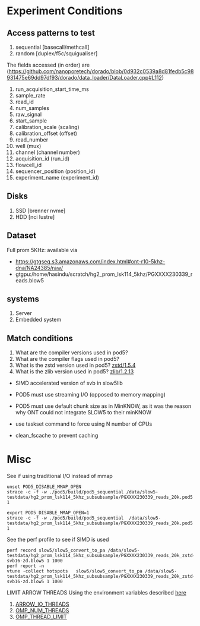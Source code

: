 # Experiment Conditions

## Access patterns to test

1. sequential [basecall/methcall]
2. random [duplex/f5c/squigualiser]

The fields accessed (in order) are (https://github.com/nanoporetech/dorado/blob/0d932c0539a8d81fedb5c98931475e69dd97df93/dorado/data_loader/DataLoader.cpp#L112)
1. run_acquisition_start_time_ms
2. sample_rate
3. read_id
4. num_samples
5. raw_signal
6. start_sample
7. calibration_scale (scaling)
8. calibration_offset (offset)
9. read_number
10. well (mux)
11. channel (channel number)
12. acquisition_id (run_id)
13. flowcell_id
14. sequencer_position (position_id)
15. experiment_name (experiment_id)

## Disks

1. SSD [brenner nvme]
2. HDD [nci lustre]

## Dataset

Full prom 5KHz: available via
- https://gtgseq.s3.amazonaws.com/index.html#ont-r10-5khz-dna/NA24385/raw/
- gtgpu:/home/hasindu/scratch/hg2_prom_lsk114_5khz/PGXXXX230339_reads.blow5

## systems

1. Server
2. Embedded system

## Match conditions

1. What are the compiler versions used in pod5?
2. What are the compiler flags used in pod5?
3. What is the zstd version used in pod5? [zstd/1.5.4](https://github.com/nanoporetech/pod5-file-format/blob/0ba232d6304dd1eebd60d331a6f7c15099dcd04f/conanfile.py#L60)
4. What is the zlib version used in pod5? [zlib/1.2.13](https://github.com/nanoporetech/pod5-file-format/blob/0ba232d6304dd1eebd60d331a6f7c15099dcd04f/conanfile.py#L61C24-L61C35)

- SIMD accelerated version of svb in slow5lib
- POD5 must use streaming I/O (opposed to memory mapping)
- POD5 must use default chunk size as in MinKNOW, as it was the reason why ONT could not integrate SLOW5 to their minKNOW

- use taskset command to force using N number of CPUs
- clean_fscache to prevent caching

# Misc

See if using traditional I/O instead of mmap
```
unset POD5_DISABLE_MMAP_OPEN
strace -c -f -w ./pod5/build/pod5_sequential /data/slow5-testdata/hg2_prom_lsk114_5khz_subsubsample/PGXXXX230339_reads_20k.pod5 1

export POD5_DISABLE_MMAP_OPEN=1 
strace -c -f -w ./pod5/build/pod5_sequential  /data/slow5-testdata/hg2_prom_lsk114_5khz_subsubsample/PGXXXX230339_reads_20k.pod5 1
```

See the perf profile to see if SIMD is used
```
perf record slow5/slow5_convert_to_pa /data/slow5-testdata/hg2_prom_lsk114_5khz_subsubsample/PGXXXX230339_reads_20k_zstd-svb16-zd.blow5 1 1000
perf report -n
vtune -collect hotspots   slow5/slow5_convert_to_pa /data/slow5-testdata/hg2_prom_lsk114_5khz_subsubsample/PGXXXX230339_reads_20k_zstd-svb16-zd.blow5 1 1000
```

LIMIT ARROW THREADS
Using the environment variables described [here](https://arrow.apache.org/docs/cpp/env_vars.html#environment-variables)
1. [ARROW_IO_THREADS](https://arrow.apache.org/docs/cpp/env_vars.html#envvar-ARROW_IO_THREADS)
2. [OMP_NUM_THREADS](https://arrow.apache.org/docs/cpp/env_vars.html#envvar-OMP_NUM_THREADS)
3. [OMP_THREAD_LIMIT](https://arrow.apache.org/docs/cpp/env_vars.html#envvar-OMP_THREAD_LIMIT)


